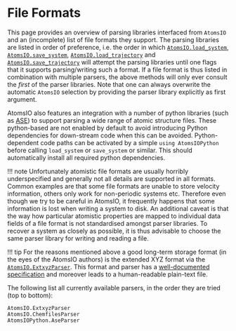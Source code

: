 # File Formats

This page provides an overview of parsing libraries interfaced from `AtomsIO`
and an (incomplete) list of file formats they support. The parsing libraries
are listed in order of preference, i.e. the order in which
[`AtomsIO.load_system`](@ref), [`AtomsIO.save_system`](@ref),
[`AtomsIO.load_trajectory`](@ref) and [`AtomsIO.save_trajectory`](@ref)
will attempt the parsing libraries
until one flags that it supports parsing/writing such a format.
If a file format is thus listed in combination with multiple parsers,
the above methods will only ever consult the *first* of the parser libraries.
Note that one can always overwrite the automatic `AtomsIO` selection by providing
the parser library explicitly as first argument.

AtomsIO also features an integration with a number of python libraries
(such as [ASE](https://wiki.fysik.dtu.dk/ase/))
to support parsing a wide range of atomic structure files.
These python-based are not enabled by default to avoid introducing Python dependencies
for down-stream code when this can be avoided. Python-dependent code paths can be
activated by a simple `using AtomsIOPython` before calling `load_system` or `save_system`
or similar. This should automatically install all required python dependencies.

!!! note
    Unfortunately atomistic file formats are usually horribly underspecified
    and generally not all details are supported in all formats.
    Common examples are that some file formats are unable to store velocity
    information, others only work for non-periodic systems etc.
    Therefore even though we try to be careful in AtomsIO, it frequently happens that
    some information is lost when writing a system to disk.
    An additional caveat is that the way how particular atomistic properties
    are mapped to individual data fields of a file format is not standardised
    amongst parser libraries. To recover a system as closely as possible,
    it is thus advisable to choose the same parser library for writing and
    reading a file.

!!! tip
    For the reasons mentioned above a good long-term storage format
    (in the eyes of the AtomsIO authors) is the extended XYZ format
    via the [`AtomsIO.ExtxyzParser`](@ref).
    This format and parser has a
    [well-documented specification](https://github.com/libAtoms/extxyz#extended-xyz-specifcation)
    and moreover leads to a human-readable plain-text file.

The following list all currently available parsers, in the order they are tried
(top to bottom):

```@docs
AtomsIO.ExtxyzParser
AtomsIO.ChemfilesParser
AtomsIOPython.AseParser
```

